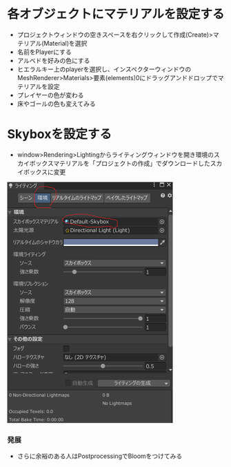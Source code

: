 # 各オブジェクトにマテリアルを設定する
- プロジェクトウィンドウの空きスペースを右クリックして作成(Create)>マテリアル(Material)を選択
- 名前をPlayerにする
- アルベドを好みの色にする
- ヒエラルキー上のplayerを選択し、インスペクターウィンドウのMeshRenderer>Materials>要素(elements)0にドラッグアンドドロップでマテリアルを設定
- プレイヤーの色が変わる
- 床やゴールの色も変えてみる

# Skyboxを設定する
- window>Rendering>Lightingからライティングウィンドウを開き環境のスカイボックスマテリアルを「プロジェクトの作成」でダウンロードしたスカイボックスに変更　　

  
![window](https://github.com/Naja-Naja/Unity_Handson/blob/main/Handson/lightingwindow.png)  


### 発展
- さらに余裕のある人はPostprocessingでBloomをつけてみる
